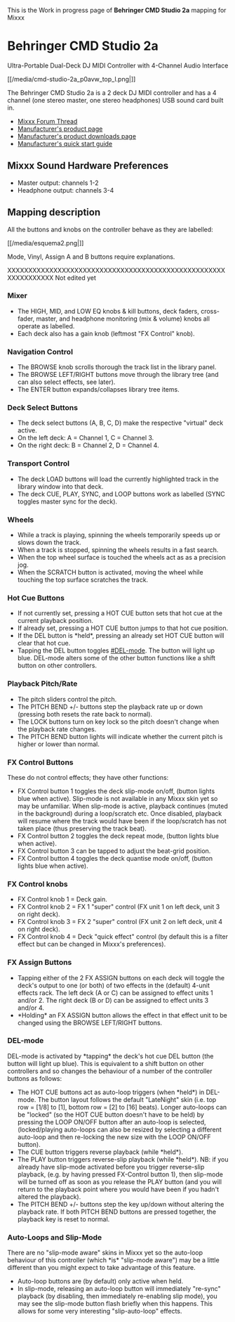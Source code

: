 This is the Work in progress page of **Behringer CMD Studio 2a** mapping
for Mixxx

# Behringer CMD Studio 2a

Ultra-Portable Dual-Deck DJ MIDI Controller with 4-Channel Audio
Interface

[[/media/cmd-studio-2a_p0avw_top_l.png|]]

The Behringer CMD Studio 2a is a 2 deck DJ MIDI controller and has a 4
channel (one stereo master, one stereo headphones) USB sound card built
in.

  - [Mixxx Forum
    Thread](https://www.mixxx.org/forums/viewtopic.php?f=7&t=9359)
  - [Manufacturer's product
    page](https://www.musictri.be/Categories/Behringer/Computer-Audio/DJ-Controllers/CMD-STUDIO-2A/p/P0AVW)
  - [Manufacturer's product downloads
    page](http://www.musictri.be/Categories/Behringer/Computer-Audio/DJ-Controllers/CMD-STUDIO-2A/p/P0AVW/downloads)
  - [Manufacturer's quick start
    guide](https://media.music-group.com/media/PLM/data/docs/P0AVW/CMD%20STUDIO%202A_QSG_WW.pdf)

## Mixxx Sound Hardware Preferences

  - Master output: channels 1-2
  - Headphone output: channels 3-4

## Mapping description

All the buttons and knobs on the controller behave as they are labelled:

[[/media/esquema2.png|]]

Mode, Vinyl, Assign A and B buttons require explanations.

XXXXXXXXXXXXXXXXXXXXXXXXXXXXXXXXXXXXXXXXXXXXXXXXXXXXXXXXXXXXXXX Not
edited yet

### Mixer

  - The HIGH, MID, and LOW EQ knobs & kill buttons, deck faders,
    cross-fader, master, and headphone monitoring (mix & volume) knobs
    all operate as labelled.
  - Each deck also has a gain knob (leftmost "FX Control" knob).

### Navigation Control

  - The BROWSE knob scrolls thorough the track list in the library
    panel.
  - The BROWSE LEFT/RIGHT buttons move through the library tree (and can
    also select effects, see later).
  - The ENTER button expands/collapses library tree items.

### Deck Select Buttons

  - The deck select buttons (A, B, C, D) make the respective "virtual"
    deck active.
  - On the left deck: A = Channel 1, C = Channel 3.
  - On the right deck: B = Channel 2, D = Channel 4.

### Transport Control

  - The deck LOAD buttons will load the currently highlighted track in
    the library window into that deck.
  - The deck CUE, PLAY, SYNC, and LOOP buttons work as labelled (SYNC
    toggles master sync for the deck).

### Wheels

  - While a track is playing, spinning the wheels temporarily speeds up
    or slows down the track.
  - When a track is stopped, spinning the wheels results in a fast
    search.
  - When the top wheel surface is touched the wheels act as as a
    precision jog.
  - When the SCRATCH button is activated, moving the wheel while
    touching the top surface scratches the track.

### Hot Cue Buttons

  - If not currently set, pressing a HOT CUE button sets that hot cue at
    the current playback position.
  - If already set, pressing a HOT CUE button jumps to that hot cue
    position.
  - If the DEL button is \*held\*, pressing an already set HOT CUE
    button will clear that hot cue.
  - Tapping the DEL button toggles [\#DEL-mode](#DEL-mode). The button
    will light up blue. DEL-mode alters some of the other button
    functions like a shift button on other controllers.

### Playback Pitch/Rate

  - The pitch sliders control the pitch.
  - The PITCH BEND +/- buttons step the playback rate up or down
    (pressing both resets the rate back to normal).
  - The LOCK buttons turn on key lock so the pitch doesn't change when
    the playback rate changes.
  - The PITCH BEND button lights will indicate whether the current pitch
    is higher or lower than normal.

### FX Control Buttons

These do not control effects; they have other functions:

  - FX Control button 1 toggles the deck slip-mode on/off, (button
    lights blue when active). Slip-mode is not available in any Mixxx
    skin yet so may be unfamiliar. When slip-mode is active, playback
    continues (muted in the background) during a loop/scratch etc. Once
    disabled, playback will resume where the track would have been if
    the loop/scratch has not taken place (thus preserving the track
    beat).
  - FX Control button 2 toggles the deck repeat mode, (button lights
    blue when active).
  - FX Control button 3 can be tapped to adjust the beat-grid position.
  - FX Control button 4 toggles the deck quantise mode on/off, (button
    lights blue when active).

### FX Control knobs

  - FX Control knob 1 = Deck gain.
  - FX Control knob 2 = FX 1 "super" control (FX unit 1 on left deck,
    unit 3 on right deck).
  - FX Control knob 3 = FX 2 "super" control (FX unit 2 on left deck,
    unit 4 on right deck).
  - FX Control knob 4 = Deck "quick effect" control (by default this is
    a filter effect but can be changed in Mixxx's preferences).

### FX Assign Buttons

  - Tapping either of the 2 FX ASSIGN buttons on each deck will toggle
    the deck's output to one (or both) of two effects in the (default)
    4-unit effects rack. The left deck (A or C) can be assigned to
    effect units 1 and/or 2. The right deck (B or D) can be assigned to
    effect units 3 and/or 4.
  - \*Holding\* an FX ASSIGN button allows the effect in that effect
    unit to be changed using the BROWSE LEFT/RIGHT buttons.

### DEL-mode

DEL-mode is activated by \*tapping\* the deck's hot cue DEL button (the
button will light up blue). This is equivalent to a shift button on
other controllers and so changes the behaviour of a number of the
controller buttons as follows:

  - The HOT CUE buttons act as auto-loop triggers (when \*held\*) in
    DEL-mode. The button layout follows the default "LateNight" skin
    (i.e. top row = \[1/8\] to \[1\], bottom row = \[2\] to \[16\]
    beats). Longer auto-loops can be "locked" (so the HOT CUE button
    doesn't have to be held) by pressing the LOOP ON/OFF button after an
    auto-loop is selected, (locked/playing auto-loops can also be
    resized by selecting a different auto-loop and then re-locking the
    new size with the LOOP ON/OFF button).
  - The CUE button triggers reverse playback (while \*held\*).
  - The PLAY button triggers reverse-slip playback (while \*held\*). NB:
    if you already have slip-mode activated before you trigger
    reverse-slip playback, (e.g. by having pressed FX-Control button 1),
    then slip-mode will be turned off as soon as you release the PLAY
    button (and you will return to the playback point where you would
    have been if you hadn't altered the playback).
  - The PITCH BEND +/- buttons step the key up/down without altering the
    playback rate. If both PITCH BEND buttons are pressed together, the
    playback key is reset to normal.

### Auto-Loops and Slip-Mode

There are no "slip-mode aware" skins in Mixxx yet so the auto-loop
behaviour of this controller (which \*is\* "slip-mode aware") may be a
little different than you might expect to take advantage of this
feature.

  - Auto-loop buttons are (by default) only active when held.
  - In slip-mode, releasing an auto-loop button will immediately
    "re-sync" playback (by disabling, then immediately re-enabling slip
    mode), you may see the slip-mode button flash briefly when this
    happens. This allows for some very interesting "slip-auto-loop"
    effects.

